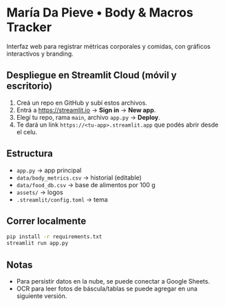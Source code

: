 
# María Da Pieve • Body & Macros Tracker

Interfaz web para registrar métricas corporales y comidas, con gráficos interactivos y branding.

## Despliegue en Streamlit Cloud (móvil y escritorio)
1. Creá un repo en GitHub y subí estos archivos.
2. Entrá a https://streamlit.io → **Sign in** → **New app**.
3. Elegí tu repo, rama `main`, archivo `app.py` → **Deploy**.
4. Te dará un link `https://<tu-app>.streamlit.app` que podés abrir desde el celu.

## Estructura
- `app.py` → app principal
- `data/body_metrics.csv` → historial (editable)
- `data/food_db.csv` → base de alimentos por 100 g
- `assets/` → logos
- `.streamlit/config.toml` → tema

## Correr localmente
```bash
pip install -r requirements.txt
streamlit run app.py
```

## Notas
- Para persistir datos en la nube, se puede conectar a Google Sheets.
- OCR para leer fotos de báscula/tablas se puede agregar en una siguiente versión.
